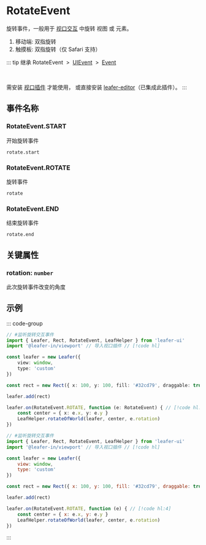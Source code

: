 # RotateEvent

旋转事件，一般用于 [视口交互](/guide/advanced/viewport.md) 中旋转 视图 或 元素。

1. 移动端: 双指旋转
2. 触摸板: 双指旋转（仅 Safari 支持）

::: tip 继承
RotateEvent &nbsp;>&nbsp; [UIEvent](./UIEvent.md) &nbsp;>&nbsp; [Event](../basic/Event.md)

<br/>

需安装 [视口插件](/plugin/in/viewport/index.md) 才能使用， 或直接安装 [leafer-editor](/guide/install/editor/start.md)（已集成此插件）。
:::

## 事件名称

### RotateEvent.START

开始旋转事件

`rotate.start`

### RotateEvent.ROTATE

旋转事件

`rotate`

### RotateEvent.END

结束旋转事件

`rotate.end`

## 关键属性

### rotation: `number`

此次旋转事件改变的角度

<!-- ## 继承事件

### [UIEvent](./UIEvent.md) -->

<!-- ## API

### [RotateEvent](/api/classes/RotateEvent.md) -->

## 示例

::: code-group
```ts
// #监听旋转交互事件
import { Leafer, Rect, RotateEvent, LeafHelper } from 'leafer-ui'
import '@leafer-in/viewport' // 导入视口插件 // [!code hl]

const leafer = new Leafer({
    view: window,
    type: 'custom'
})

const rect = new Rect({ x: 100, y: 100, fill: '#32cd79', draggable: true })

leafer.add(rect)

leafer.on(RotateEvent.ROTATE, function (e: RotateEvent) { // [!code hl:4]
    const center = { x: e.x, y: e.y }
    LeafHelper.rotateOfWorld(leafer, center, e.rotation)
})
```
```js
// #监听旋转交互事件
import { Leafer, Rect, RotateEvent, LeafHelper } from 'leafer-ui'
import '@leafer-in/viewport' // 导入视口插件 // [!code hl]

const leafer = new Leafer({
    view: window,
    type: 'custom'
})

const rect = new Rect({ x: 100, y: 100, fill: '#32cd79', draggable: true })

leafer.add(rect)

leafer.on(RotateEvent.ROTATE, function (e) { // [!code hl:4]
    const center = { x: e.x, y: e.y }
    LeafHelper.rotateOfWorld(leafer, center, e.rotation)
})
```
:::
